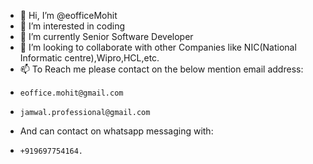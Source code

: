 - 👋 Hi, I’m @eofficeMohit
- 👀 I’m interested in coding
- 🌱 I’m currently Senior Software Developer
- 💞️ I’m looking to collaborate with other Companies like NIC(National Informatic centre),Wipro,HCL,etc.
- 📫 To Reach me please contact on the below mention email address:
-     eoffice.mohit@gmail.com
-     jamwal.professional@gmail.com
- And can contact on whatsapp messaging with:
-     +919697754164.

<!---
eofficeMohit/eofficeMohit is a ✨ special ✨ repository because its `README.md` (this file) appears on your GitHub profile.
You can click the Preview link to take a look at your changes.
--->
